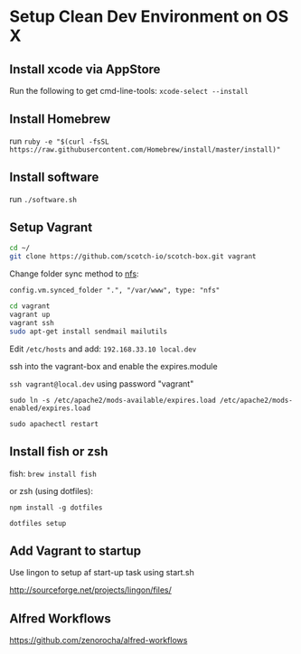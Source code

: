 # Setup Clean Dev Environment on OS X

## Install xcode via AppStore
Run the following to get cmd-line-tools:
``xcode-select --install``

## Install Homebrew
run ``ruby -e "$(curl -fsSL https://raw.githubusercontent.com/Homebrew/install/master/install)"``
## Install software
run ``./software.sh``

## Setup Vagrant
```sh
cd ~/
git clone https://github.com/scotch-io/scotch-box.git vagrant
```

Change folder sync method to [nfs](http://docs.vagrantup.com/v2/synced-folders/nfs.html):
```
config.vm.synced_folder ".", "/var/www", type: "nfs"
```

```sh
cd vagrant
vagrant up
vagrant ssh
sudo apt-get install sendmail mailutils
```

Edit ``/etc/hosts`` and add:
``192.168.33.10 local.dev``

ssh into the vagrant-box and enable the expires.module

``ssh vagrant@local.dev`` using password "vagrant"

``sudo ln -s /etc/apache2/mods-available/expires.load /etc/apache2/mods-enabled/expires.load``

``sudo apachectl restart``

## Install fish or zsh
fish:
``brew install fish``

or zsh (using dotfiles):

``npm install -g dotfiles``

``dotfiles setup``

## Add Vagrant to startup
Use lingon to setup af start-up task using start.sh

http://sourceforge.net/projects/lingon/files/

## Alfred Workflows
https://github.com/zenorocha/alfred-workflows
